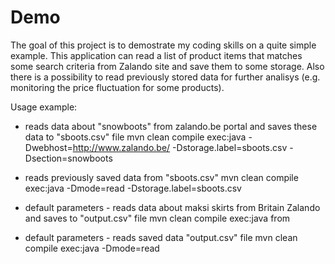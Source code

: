 Demo
====

The goal of this project is to demostrate my coding skills on a quite simple example.
This application can read a list of product items that matches some search criteria from Zalando site and save them to some storage.
Also there is a possibility to read previously stored data for further analisys (e.g. monitoring the price fluctuation for some products).

Usage example:
- reads data about "snowboots" from zalando.be portal and saves these data to "sboots.csv" file
  mvn clean compile exec:java -Dwebhost=http://www.zalando.be/ -Dstorage.label=sboots.csv -Dsection=snowboots

- reads previously saved data from "sboots.csv"
  mvn clean compile exec:java -Dmode=read -Dstorage.label=sboots.csv

- default parameters - reads data about maksi skirts from Britain Zalando and saves to "output.csv" file
  mvn clean compile exec:java from 

- default parameters - reads saved data "output.csv" file
  mvn clean compile exec:java -Dmode=read